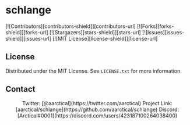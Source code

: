 # schlange
[![Contributors][contributors-shield]][contributors-url]
[![Forks][forks-shield]][forks-url]
[![Stargazers][stars-shield]][stars-url]
[![Issues][issues-shield]][issues-url]
[![MIT License][license-shield]][license-url]

## License

Distributed under the MIT License. See `LICENSE.txt` for more information.

## Contact
<div align="center">
Twitter: [@aarctical](https://twitter.com/aarctical)
Project Link: [aarctical/schlange](https://github.com/aarctical/schlange)
Discord: [Arctical#0001](https://discord.com/users/423187100264038400)
</div>
